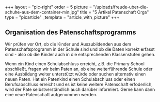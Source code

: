 +++
layout = "pic-right"
order = 5
picture = "/uploads/freude-uber-die-schuhe-aus-dem-container-min.jpg"
title = "5 Artikel Patenschaft Orga"
type = "picarticle"
_template = "article_with_picture"
+++

## Organisation des Patenschaftsprogramms

Wir prüfen vor Ort, ob die Kinder und Auszubildenden aus dem Patenschaftsprogramm in der Schule sind und ob die Daten korrekt erfasst sind - also ob die Kinder auch in die entsprechenden Klassenstufen gehen.

Wenn ein Kind einen Schulabschluss erreicht, z.B. die Primary School abschließt, fragen wir beim Paten an, ob eine weiterführende Schule oder eine Ausbildung weiter unterstützt würde oder suchen alternativ einen neuen Paten. Hat ein Patenkind einen Schulabschluss oder einen Berufsabschluss erreicht und es ist keine weitere Patenschaft erfoderlich, wird der Pate selbstverständlich auch darüber informiert. Gerne kann dann eine neue Patenschaft aufgenommen werden.
